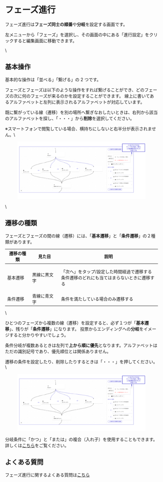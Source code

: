# フェーズ進行

フェーズ進行は**フェーズ同士の順番**や**分岐**を設定する画面です。

左メニューから「フェーズ」を選択し、その画面の中にある「進行設定」をクリックすると編集画面に移動できます。

\\

## 基本操作

基本的な操作は「並べる」「繋げる」の 2 つです。

フェーズとフェーズは以下のような操作をすれば繋げることができ、どのフェーズの次に何のフェーズが来るのかを設定することができます。 線上に書いてあるアルファベットと左列に表示されるアルファベットが対応しています。

既に繋がっている線（遷移）を別の場所へ繋ぎなおしたいときは、右列から該当のアルファベットを探し、「・・・」から**削除**を選択してください。

※スマートフォンで閲覧している場合、横持ちにしないと右半分が表示されません。\


<figure><img src="../../.gitbook/assets/image (4) (1).png" alt=""><figcaption></figcaption></figure>

\\

## 遷移の種類

フェーズとフェーズの間の線（遷移）には、「**基本遷移**」と「**条件遷移**」の２種類があります。

| 遷移の種類 | 見た目    | 説明                                                       |
| ----- | ------ | -------------------------------------------------------- |
| 基本遷移  | 黒線に黒文字 | <p>「次へ」をタップ/設定した時間経過で遷移する<br>条件遷移のどれにも当てはまらないときに遷移する</p> |
| 条件遷移  | 青線に青文字 | 条件を満たしている場合のみ遷移する                                        |

\\

ひとつのフェーズから複数の線（遷移）を設定すると、必ず１つが「**基本遷移**」、残りが「**条件遷移**」になります。 投票からエンディングへの**分岐**をイメージすると分かりやすいでしょう。

条件分岐が複数あるときは左列で**上から順に優先**となります。アルファベットはただの識別記号であり、優先順位とは関係ありません。

遷移の条件を設定したり、削除したりするときは「・・・」を押してください。\


<figure><img src="../../.gitbook/assets/image (175).png" alt=""><figcaption></figcaption></figure>

分岐条件に「かつ」と「または」の複合（入れ子）を使用することもできます。詳しくは[こちら](../condition.md#gurpu)をご覧ください。

## よくある質問

フェーズ進行に関するよくある質問は[こちら](../../../../QandA.md#phases)
